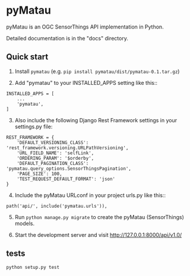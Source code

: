 # pyMatau

pyMatau is an OGC SensorThings API implementation in Python.

Detailed documentation is in the "docs" directory.

## Quick start

1. Install `pymatau` (e.g. `pip install pymatau/dist/pymatau-0.1.tar.gz`)

2. Add "pymatau" to your INSTALLED_APPS setting like this::

```buildoutcfg
INSTALLED_APPS = [
    ...
    'pymatau',
]
```

3. Also include the following Django Rest Framework settings in your settings.py file:

```buildoutcfg
REST_FRAMEWORK = {
    'DEFAULT_VERSIONING_CLASS': 'rest_framework.versioning.URLPathVersioning',
    'URL_FIELD_NAME': 'selfLink',
    'ORDERING_PARAM': '$orderby',
    'DEFAULT_PAGINATION_CLASS': 'pymatau.query_options.SensorThingsPagination',
    'PAGE_SIZE': 100,
    'TEST_REQUEST_DEFAULT_FORMAT': 'json'
}
```

4. Include the pyMatau URLconf in your project urls.py like this::

```buildoutcfg
path('api/', include('pymatau.urls')),
```

5. Run `python manage.py migrate` to create the pyMatau (SensorThings) models.

6. Start the development server and visit http://127.0.0.1:8000/api/v1.0/


## tests

`python setup.py test`